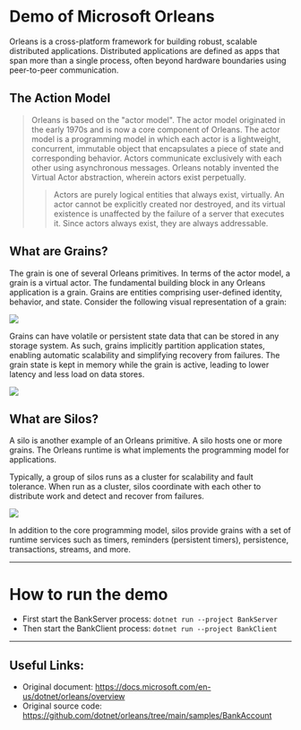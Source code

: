 # Demo of Microsoft Orleans
Orleans is a cross-platform framework for building robust, scalable distributed applications. Distributed applications are defined as apps that span more than a single process, often beyond hardware boundaries using peer-to-peer communication.

## The Action Model
> Orleans is based on the "actor model". The actor model originated in the early 1970s and is now a core component of Orleans. The actor model is a programming model in which each actor is a lightweight, concurrent, immutable object that encapsulates a piece of state and corresponding behavior. Actors communicate exclusively with each other using asynchronous messages. Orleans notably invented the Virtual Actor abstraction, wherein actors exist perpetually.
>
>> Actors are purely logical entities that always exist, virtually. An actor cannot be explicitly created nor destroyed, and its virtual existence is unaffected by the failure of a server that executes it. Since actors always exist, they are always addressable.
>

## What are Grains?
The grain is one of several Orleans primitives. In terms of the actor model, a grain is a virtual actor. The fundamental building block in any Orleans application is a grain. Grains are entities comprising user-defined identity, behavior, and state. Consider the following visual representation of a grain:

![](https://docs.microsoft.com/en-us/dotnet/orleans/media/grain-formulation.svg)

Grains can have volatile or persistent state data that can be stored in any storage system. As such, grains implicitly partition application states, enabling automatic scalability and simplifying recovery from failures. The grain state is kept in memory while the grain is active, leading to lower latency and less load on data stores.

![](https://docs.microsoft.com/en-us/dotnet/orleans/media/grain-lifecycle.svg#lightbox)

## What are Silos?
A silo is another example of an Orleans primitive. A silo hosts one or more grains. The Orleans runtime is what implements the programming model for applications.

Typically, a group of silos runs as a cluster for scalability and fault tolerance. When run as a cluster, silos coordinate with each other to distribute work and detect and recover from failures.

![](https://docs.microsoft.com/en-us/dotnet/orleans/media/cluster-silo-grain-relationship.svg#lightbox)

In addition to the core programming model, silos provide grains with a set of runtime services such as timers, reminders (persistent timers), persistence, transactions, streams, and more. 

---
# How to run the demo
- First start the BankServer process: `dotnet run --project BankServer`
- Then start the BankClient process: `dotnet run --project BankClient`

---
## Useful Links:
- Original document: https://docs.microsoft.com/en-us/dotnet/orleans/overview
- Original source code: https://github.com/dotnet/orleans/tree/main/samples/BankAccount
